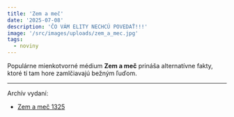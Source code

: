 ```yaml
---
title: 'Zem a meč'
date: '2025-07-08'
description: 'ČO VÁM ELITY NECHCÚ POVEDAŤ!!!'
image: '/src/images/uploads/zem_a_mec.jpg'
tags:
  - noviny
---
```


Populárne mienkotvorné médium **Zem a meč** prináša alternatívne fakty, ktoré tí tam hore zamlčiavajú bežným ľuďom.

***

Archív vydaní:
- [Zem a meč 1325](/articles/Zem-a-mec-1325.md)

